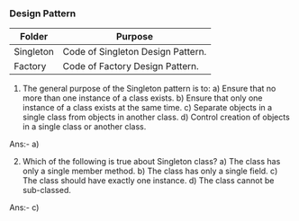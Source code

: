 ### Design Pattern

| Folder | Purpose | 
|---------|---------------|
|Singleton | Code of Singleton Design Pattern. |
|Factory | Code of Factory Design Pattern. |

1. The general purpose of the Singleton pattern is to:
a) Ensure that no more than one instance of a class exists.
b) Ensure that only one instance of a class exists at the same time.
c) Separate objects in a single class from objects in another class.
d) Control creation of objects in a single class or another class.

Ans:- a)

2. Which of the following is true about Singleton class?
a) The class has only a single member method.
b) The class has only a single field.
c) The class should have exactly one instance.
d) The class cannot be sub-classed.

Ans:- c)
